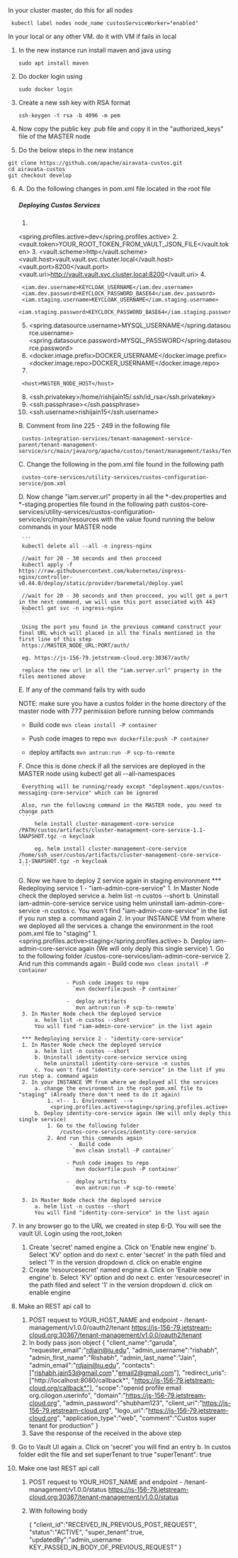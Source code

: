 In your cluster master, do this for all nodes

` kubectl label nodes node_name custosServiceWorker="enabled"`


In your local or any other VM. do it with VM if fails in local
1. In the new instance run install maven and java using
    
    ```
    sudo apt install maven
    ```

2. Do docker login using 
    
    ```
    sudo docker login
    ```

3. Create a new ssh key with RSA format

    ```
    ssh-keygen -t rsa -b 4096 -m pem
    ```

4. Now copy the public key .pub file and copy it in the "authorized_keys" file of the MASTER node

5. Do the below steps in the new instance
    
```
git clone https://github.com/apache/airavata-custos.git
cd airavata-custos
git checkout develop
```

6. 
   A. Do the following changes in pom.xml file located in the root file

    ##### Deploying Custos Services
    1. <!-- 1. Environment  -->
    <spring.profiles.active>dev</spring.profiles.active>
    2.  <!-- 2. Vault root_token -->
        <vault.token>YOUR_ROOT_TOKEN_FROM_VAULT_JSON_FILE</vault.token>
    3.  <!-- 3. Below values are static-->
        <vault.scheme>http</vault.scheme>
        <vault.host>vault.vault.svc.cluster.local</vault.host>
        <vault.port>8200</vault.port>
        <vault.uri>http://vault.vault.svc.cluster.local:8200</vault.uri>
    4. <!-- 4. keycloak credentials --> 
    <!-- KEYCLOCK_PASSWORD can be found from the command while deploying keycloak  -->
    <!-- BASE64 format only -->
        <iam.dev.username>KEYCLOAK_USERNAME</iam.dev.username>
        <iam.dev.password>KEYCLOCK_PASSWORD_BASE64</iam.dev.password>
        <iam.staging.username>KEYCLOAK_USERNAME</iam.staging.username>
        <iam.staging.password>KEYCLOCK_PASSWORD_BASE64</iam.staging.password>
    5. <!-- 5. MySQL credentials -->
        <!-- Found while deploying MYSQL -->
        <spring.datasource.username>MYSQL_USERNAME</spring.datasource.username>
        <spring.datasource.password>MYSQL_PASSWORD</spring.datasource.password>
    6. <!-- 6. Docker username - add username to both the fields -->
        <!-- Same username which you logged in, in the above steps -->
        <docker.image.prefix>DOCKER_USERNAME</docker.image.prefix>
        <docker.image.repo>DOCKER_USERNAME</docker.image.repo>
    7. <!-- 7. Hostname (Master node) -->
    <!-- js-156-79.jetstream-cloud.org -->
        <host>MASTER_NODE_HOST</host>
    8. <!-- 8. Private key path generated in RSA format -->
        <!-- ssh-keygen -t rsa -b 4096 -m pem  -->
        <!-- Path in this instance -->
        <ssh.privatekey>/home/rishijain15/.ssh/id_rsa</ssh.privatekey>
    9. <!-- 9. Empty below parameter -->
        <ssh.passphrase></ssh.passphrase>
    10. <!-- 10.. Username of master node -->
        <ssh.username>rishijain15</ssh.username>

    B. Comment from line 225 - 249 in the following file

        custos-integration-services/tenant-management-service-parent/tenant-management-service/src/main/java/org/apache/custos/tenant/management/tasks/TenantActivationTask.java

    C. Change the following in the pom.xml file found in the following path

        custos-core-services/utility-services/custos-configuration-service/pom.xml

    D. Now change "iam.server.url" property in all the *-dev.properties and *-staging.properties file found in the following path
        custos-core-services/utility-services/custos-configuration-service/src/main/resources
       with the value found running the below commands in your MASTER node

        ```
        kubectl delete all --all -n ingress-nginx

        //wait for 20 - 30 seconds and then procceed
        kubectl apply -f https://raw.githubusercontent.com/kubernetes/ingress-nginx/controller-v0.44.0/deploy/static/provider/baremetal/deploy.yaml

        //wait for 20 - 30 seconds and then procceed, you will get a port in the next command, we will use this port associated with 443
        kubectl get svc -n ingress-nginx
        ```

        Using the port you found in the previous command construct your final URL which will placed in all the finals mentioned in the first line of this step
        https://MASTER_NODE_URL:PORT/auth/

        eg. https://js-156-79.jetstream-cloud.org:30367/auth/

        replace the new url in all the "iam.server.url" property in the files mentioned above


    E. If any of the command fails try with sudo 
   
    NOTE: make sure you have a custos folder in the home directory of the master node with 777 permission before running below commands

    -  Build code
        `mvn clean install -P container`

    - Push code images to repo
       `mvn dockerfile:push -P container`

    -  deploy artifacts
       `mvn antrun:run -P scp-to-remote`

    F. Once this is done check if all the services are deployed in the MASTER node using 
        kubectl get all --all-namespaces

        Everything will be running/ready except "deployment.apps/custos-messaging-core-service" which can be ignored      

        Also, run the following command in the MASTER node, you need to change path 
        ```
            helm install cluster-management-core-service /PATH/custos/artifacts/cluster-management-core-service-1.1-SNAPSHOT.tgz -n keycloak
            
            eg. helm install cluster-management-core-service /home/ssh_user/custos/artifacts/cluster-management-core-service-1.1-SNAPSHOT.tgz -n keycloak
        ``` 
        
    G. Now we have to deploy 2 service again in staging environment
        *** Redeploying service 1 - "iam-admin-core-service"
        1. In Master Node check the deployed service
            a. helm list -n custos --short 
            b. Uninstall iam-admin-core-service service using
               helm uninstall iam-admin-core-service -n custos
            c. You won't find "iam-admin-core-service" in the list if you run step a. command again
        2. In your INSTANCE VM from where we deployed all the services 
            a. change the environment in the root pom.xml file to "staging"
                1. <!-- 1. Environment  -->
                 <spring.profiles.active>staging</spring.profiles.active>
            b. Deploy iam-admin-core-service again (We will only deply this single service)
                1. Go to the following folder
                    /custos-core-services/iam-admin-core-service
                2. And run this commands again 
                       -  Build code
                        `mvn clean install -P container`

                      - Push code images to repo
                        `mvn dockerfile:push -P container`

                      -  deploy artifacts
                        `mvn antrun:run -P scp-to-remote`
        3. In Master Node check the deployed service
            a. helm list -n custos --short 
            You will find "iam-admin-core-service" in the list again

        *** Redeploying service 2 - "identity-core-service"
        1. In Master Node check the deployed service
            a. helm list -n custos --short 
            b. Uninstall identity-core-service service using
               helm uninstall identity-core-service -n custos
            c. You won't find "identity-core-service" in the list if you run step a. command again
        2. In your INSTANCE VM from where we deployed all the services 
            a. change the environment in the root pom.xml file to "staging" (Already there don't need to do it again)
                1. <!-- 1. Environment  -->
                 <spring.profiles.active>staging</spring.profiles.active>
            b. Deploy identity-core-service again (We will only deply this single service)
                1. Go to the following folder
                    /custos-core-services/identity-core-service
                2. And run this commands again 
                       -  Build code
                        `mvn clean install -P container`

                      - Push code images to repo
                        `mvn dockerfile:push -P container`

                      -  deploy artifacts
                        `mvn antrun:run -P scp-to-remote`

        3. In Master Node check the deployed service
            a. helm list -n custos --short 
            You will find "identity-core-service" in the list again

7. In any browser go to the URL we created in step 6-D. You will see the vault UI. Login using the root_token
    1. Create 'secret' named engine
        a. Click on 'Enable new engine'
        b. Select 'KV' option and do next 
        c. enter 'secret' in the path filed and select '1' in the version dropdown 
        d. click on enable engine
    2. Create 'resourcesecret' named engine
        a. Click on 'Enable new engine'
        b. Select 'KV' option and do next 
        c. enter 'resourcesecret' in the path filed and select '1' in the version dropdown 
        d. click on enable engine

8. Make an REST api call to 
    1. POST request to YOUR_HOST_NAME and endpoint - /tenant-management/v1.0.0/oauth2/tenant
    https://js-156-79.jetstream-cloud.org:30367/tenant-management/v1.0.0/oauth2/tenant
    2. In body pass json object
        {
            "client_name":"garuda",
            "requester_email":"rdjain@iu.edu",
            "admin_username":"rishabh",
            "admin_first_name":"Rishabh",
            "admin_last_name":"Jain",
            "admin_email":"rdjain@iu.edu",
            "contacts":["rishabh.jain53@gmail.com","email2@gmail.com"],
            "redirect_uris":["http://localhost:8080/callback*",
            "https://js-156-79.jetstream-cloud.org/callback*"],
            "scope":"openid profile email org.cilogon.userinfo",
            "domain":"https://js-156-79.jetstream-cloud.org",
            "admin_password":"shubham123",
            "client_uri":"https://js-156-79.jetstream-cloud.org",
            "logo_uri":"https://js-156-79.jetstream-cloud.org",
            "application_type":"web",
            "comment":"Custos super tenant for production"
        }
    3. Save the response of the received in the above step
   
9. Go to Vault UI again 
    a. Click on 'secret' you will find an entry 
    b. In custos folder edit the file and set superTenant to true
         "superTenant": true

10. Make one last REST api call
    1. POST request to YOUR_HOST_NAME and endpoint - /tenant-management/v1.0.0/status
         https://js-156-79.jetstream-cloud.org:30367/tenant-management/v1.0.0/status 
    2. With following body 

        {
        "client_id":"RECEIVED_IN_PREVIOUS_POST_REQUEST",
        "status":"ACTIVE",
        "super_tenant":true,
        "updatedBy":"admin_username   KEY_PASSED_IN_BODY_OF_PREVIOUS_REQUEST"
        }